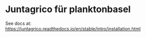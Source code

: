 # Juntagrico für planktonbasel

See docs at: https://juntagrico.readthedocs.io/en/stable/intro/installation.html

